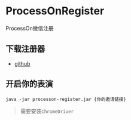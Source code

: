 # ProcessOnRegister
ProcessOn微信注册

## 下载注册器

* [github](https://github.com/likly/ProcessOnRegister/releases)

## 开启你的表演

```shell
java -jar processon-register.jar {你的邀请链接}
```

> 需要安装`ChromeDriver`